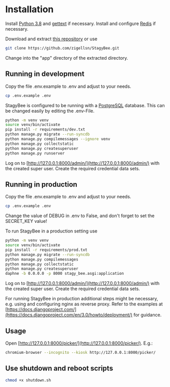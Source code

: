 # Installation

Install [Python 3.8](https://www.python.org/) and [gettext](https://www.gnu.org/software/gettext/gettext.html) if necessary.
Install and configure [Redis](https://redis.io/) if necessary.

Download and extract [this repository](https://github.com/zigellsn/StagyBee/archive/master.zip) or use
``` bash
git clone https://github.com/zigellsn/StagyBee.git
```
Change into the "app" directory of the extracted directory.

## Running in development

Copy the file .env.example to .env and adjust to your needs.
``` bash
cp .env.example .env
```

StagyBee is configured to be running with a [PostgreSQL](https://www.postgresql.org/) database. 
This can be changed easily by editing the .env-File.

```bash
python -m venv venv
source venv/bin/activate
pip install -r requirements/dev.txt
python manage.py migrate --run-syncdb
python manage.py compilemessages --ignore venv
python manage.py collectstatic
python manage.py createsuperuser
python manage.py runserver
```

Log on to [http://127.0.0.1:8000/admin/](http://127.0.0.1:8000/admin/) with the created super user.
Create the required credential data sets.

## Running in production

Copy the file .env.example to .env and adjust to your needs.
``` bash
cp .env.example .env
```

Change the value of DEBUG in .env to False, and don't forget to set the SECRET_KEY value!

To run StagyBee in a production setting use
```bash
python -m venv venv
source venv/bin/activate
pip install -r requirements/prod.txt
python manage.py migrate --run-syncdb
python manage.py compilemessages
python manage.py collectstatic
python manage.py createsuperuser
daphne -b 0.0.0.0 -p 8000 stagy_bee.asgi:application
```

Log on to [http://127.0.0.1:8000/admin/](http://127.0.0.1:8000/admin/) with the created super user.
Create the required credential data sets.

For running StagyBee in production additional steps might be necessary, e.g. using and configuring nginx as reverse proxy.
Refer to the examples at [https://docs.djangoproject.com/](https://docs.djangoproject.com/en/3.0/howto/deployment/) for guidance.

## Usage

Open [http://127.0.0.1:8000/picker/](http://127.0.0.1:8000/picker/). E.g.:
```bash
chromium-browser --incognito --kiosk http://127.0.0.1:8000/picker/
```

## Use shutdown and reboot scripts

```bash
chmod +x shutdown.sh
```